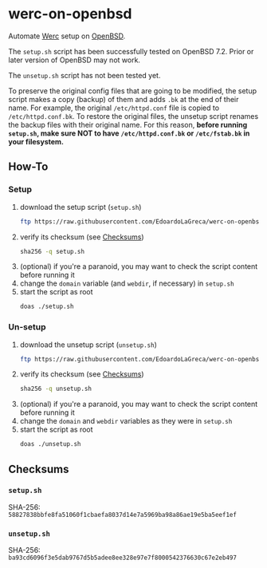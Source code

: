 # werc-on-openbsd

Automate [Werc](http://werc.cat-v.org/) setup on [OpenBSD](https://www.openbsd.org/).

The `setup.sh` script has been successfully tested on OpenBSD 7.2. Prior or later version of OpenBSD may not work.

The `unsetup.sh` script has not been tested yet.

To preserve the original config files that are going to be modified, the setup script makes a copy (backup) of them and adds `.bk` at the end of their name. For example, the original `/etc/httpd.conf` file is copied to `/etc/httpd.conf.bk`. To restore the original files, the unsetup script renames the backup files with their original name. For this reason, **before running `setup.sh`, make sure NOT to have `/etc/httpd.conf.bk` or `/etc/fstab.bk` in your filesystem.**

## How-To

### Setup

 1. download the setup script (`setup.sh`)
    ```sh
    ftp https://raw.githubusercontent.com/EdoardoLaGreca/werc-on-openbsd/main/setup.sh
    ```
 2. verify its checksum (see [Checksums](#checksums))
    ```sh
    sha256 -q setup.sh
    ```
 3. (optional) if you're a paranoid, you may want to check the script content before running it
 4. change the `domain` variable (and `webdir`, if necessary) in `setup.sh`
 5. start the script as root
    ```sh
    doas ./setup.sh
    ```

### Un-setup

 1. download the unsetup script (`unsetup.sh`)
    ```sh
    ftp https://raw.githubusercontent.com/EdoardoLaGreca/werc-on-openbsd/main/unsetup.sh
    ```
 2. verify its checksum (see [Checksums](#checksums))
    ```sh
    sha256 -q unsetup.sh
    ```
 3. (optional) if you're a paranoid, you may want to check the script content before running it
 4. change the `domain` and `webdir` variables as they were in `setup.sh`
 5. start the script as root
    ```sh
    doas ./unsetup.sh
    ```

## Checksums

### `setup.sh`

SHA-256: `58827838bbfe8fa51060f1cbaefa8037d14e7a5969ba98a86ae19e5ba5eef1ef`

### `unsetup.sh`

SHA-256: `ba93cd6096f3e5dab9767d5b5adee8ee328e97e7f8000542376630c67e2eb497`